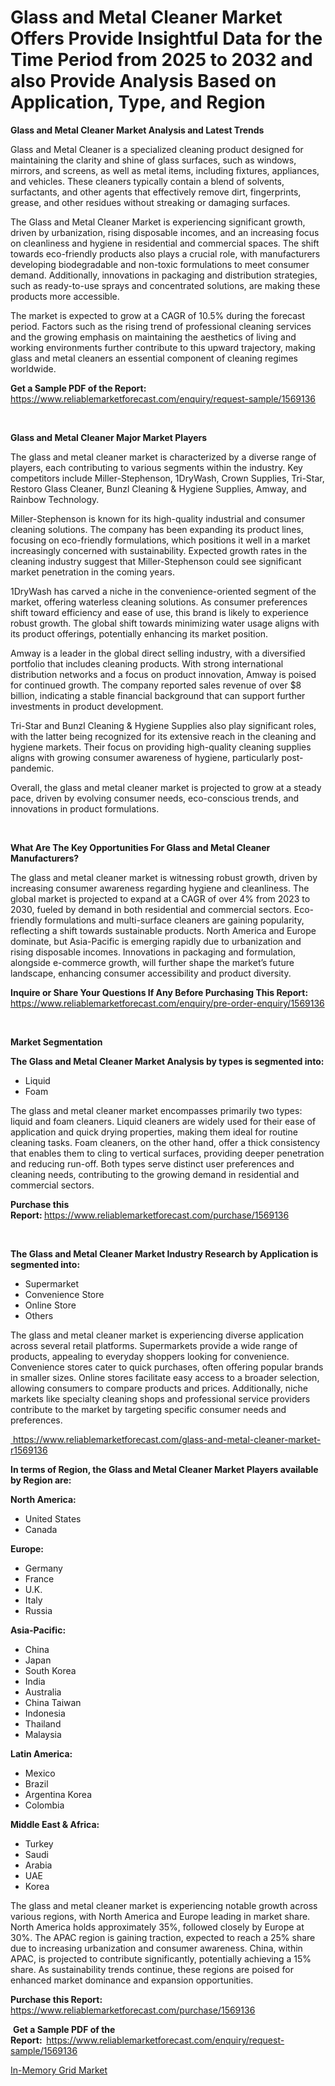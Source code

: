 <p><h1>Glass and Metal Cleaner Market Offers Provide Insightful Data for the Time Period from 2025 to 2032 and also Provide Analysis Based on Application, Type, and Region</h1></p><p><strong>Glass and Metal Cleaner Market Analysis and Latest Trends</strong></p>
<p><p>Glass and Metal Cleaner is a specialized cleaning product designed for maintaining the clarity and shine of glass surfaces, such as windows, mirrors, and screens, as well as metal items, including fixtures, appliances, and vehicles. These cleaners typically contain a blend of solvents, surfactants, and other agents that effectively remove dirt, fingerprints, grease, and other residues without streaking or damaging surfaces.</p><p>The Glass and Metal Cleaner Market is experiencing significant growth, driven by urbanization, rising disposable incomes, and an increasing focus on cleanliness and hygiene in residential and commercial spaces. The shift towards eco-friendly products also plays a crucial role, with manufacturers developing biodegradable and non-toxic formulations to meet consumer demand. Additionally, innovations in packaging and distribution strategies, such as ready-to-use sprays and concentrated solutions, are making these products more accessible.</p><p>The market is expected to grow at a CAGR of 10.5% during the forecast period. Factors such as the rising trend of professional cleaning services and the growing emphasis on maintaining the aesthetics of living and working environments further contribute to this upward trajectory, making glass and metal cleaners an essential component of cleaning regimes worldwide.</p></p>
<p><strong>Get a Sample PDF of the Report:&nbsp;</strong> <a href="https://www.reliablemarketforecast.com/enquiry/request-sample/1569136?utm_campaign=2478&utm_medium=2&utm_source=Github&utm_content=ia&utm_term=25032025&utm_id=glass-and-metal-cleaner">https://www.reliablemarketforecast.com/enquiry/request-sample/1569136</a></p>
<p>&nbsp;</p>
<p><strong>Glass and Metal Cleaner Major Market Players</strong></p>
<p><p>The glass and metal cleaner market is characterized by a diverse range of players, each contributing to various segments within the industry. Key competitors include Miller-Stephenson, 1DryWash, Crown Supplies, Tri-Star, Restoro Glass Cleaner, Bunzl Cleaning & Hygiene Supplies, Amway, and Rainbow Technology.</p><p>Miller-Stephenson is known for its high-quality industrial and consumer cleaning solutions. The company has been expanding its product lines, focusing on eco-friendly formulations, which positions it well in a market increasingly concerned with sustainability. Expected growth rates in the cleaning industry suggest that Miller-Stephenson could see significant market penetration in the coming years.</p><p>1DryWash has carved a niche in the convenience-oriented segment of the market, offering waterless cleaning solutions. As consumer preferences shift toward efficiency and ease of use, this brand is likely to experience robust growth. The global shift towards minimizing water usage aligns with its product offerings, potentially enhancing its market position.</p><p>Amway is a leader in the global direct selling industry, with a diversified portfolio that includes cleaning products. With strong international distribution networks and a focus on product innovation, Amway is poised for continued growth. The company reported sales revenue of over $8 billion, indicating a stable financial background that can support further investments in product development.</p><p>Tri-Star and Bunzl Cleaning & Hygiene Supplies also play significant roles, with the latter being recognized for its extensive reach in the cleaning and hygiene markets. Their focus on providing high-quality cleaning supplies aligns with growing consumer awareness of hygiene, particularly post-pandemic.</p><p>Overall, the glass and metal cleaner market is projected to grow at a steady pace, driven by evolving consumer needs, eco-conscious trends, and innovations in product formulations.</p></p>
<p>&nbsp;</p>
<p><strong>What Are The Key Opportunities For Glass and Metal Cleaner Manufacturers?</strong></p>
<p><p>The glass and metal cleaner market is witnessing robust growth, driven by increasing consumer awareness regarding hygiene and cleanliness. The global market is projected to expand at a CAGR of over 4% from 2023 to 2030, fueled by demand in both residential and commercial sectors. Eco-friendly formulations and multi-surface cleaners are gaining popularity, reflecting a shift towards sustainable products. North America and Europe dominate, but Asia-Pacific is emerging rapidly due to urbanization and rising disposable incomes. Innovations in packaging and formulation, alongside e-commerce growth, will further shape the market’s future landscape, enhancing consumer accessibility and product diversity.</p></p>
<p><strong>Inquire or Share Your Questions If Any Before Purchasing This Report:</strong> <a href="https://www.reliablemarketforecast.com/enquiry/pre-order-enquiry/1569136?utm_campaign=2478&utm_medium=2&utm_source=Github&utm_content=ia&utm_term=25032025&utm_id=glass-and-metal-cleaner">https://www.reliablemarketforecast.com/enquiry/pre-order-enquiry/1569136</a></p>
<p>&nbsp;</p>
<p><strong>Market Segmentation</strong></p>
<p><strong>The Glass and Metal Cleaner Market Analysis by types is segmented into:</strong></p>
<p><ul><li>Liquid</li><li>Foam</li></ul></p>
<p><p>The glass and metal cleaner market encompasses primarily two types: liquid and foam cleaners. Liquid cleaners are widely used for their ease of application and quick drying properties, making them ideal for routine cleaning tasks. Foam cleaners, on the other hand, offer a thick consistency that enables them to cling to vertical surfaces, providing deeper penetration and reducing run-off. Both types serve distinct user preferences and cleaning needs, contributing to the growing demand in residential and commercial sectors.</p></p>
<p><strong>Purchase this Report:&nbsp;</strong><a href="https://www.reliablemarketforecast.com/purchase/1569136?utm_campaign=2478&utm_medium=2&utm_source=Github&utm_content=ia&utm_term=25032025&utm_id=glass-and-metal-cleaner">https://www.reliablemarketforecast.com/purchase/1569136</a></p>
<p>&nbsp;</p>
<p><strong>The Glass and Metal Cleaner Market Industry Research by Application is segmented into:</strong></p>
<p><ul><li>Supermarket</li><li>Convenience Store</li><li>Online Store</li><li>Others</li></ul></p>
<p><p>The glass and metal cleaner market is experiencing diverse application across several retail platforms. Supermarkets provide a wide range of products, appealing to everyday shoppers looking for convenience. Convenience stores cater to quick purchases, often offering popular brands in smaller sizes. Online stores facilitate easy access to a broader selection, allowing consumers to compare products and prices. Additionally, niche markets like specialty cleaning shops and professional service providers contribute to the market by targeting specific consumer needs and preferences.</p></p>
<p><a href="https://www.reliablemarketforecast.com/glass-and-metal-cleaner-market-r1569136?utm_campaign=2478&utm_medium=2&utm_source=Github&utm_content=ia&utm_term=25032025&utm_id=glass-and-metal-cleaner">&nbsp;https://www.reliablemarketforecast.com/glass-and-metal-cleaner-market-r1569136</a></p>
<p><strong>In terms of Region, the Glass and Metal Cleaner Market Players available by Region are:</strong></p>
<p>
    <p> <strong> North America: </strong>
        <ul>
            <li>United States</li>
            <li>Canada</li>
        </ul>
        </p> 
    <p> <strong> Europe: </strong>
        <ul>
            <li>Germany</li>
            <li>France</li>
            <li>U.K.</li>
            <li>Italy</li>
            <li>Russia</li>
        </ul>
        </p> 
    <p> <strong> Asia-Pacific: </strong>
        <ul>
            <li>China</li>
            <li>Japan</li>
            <li>South Korea</li>
            <li>India</li>
            <li>Australia</li>
            <li>China Taiwan</li>
            <li>Indonesia</li>
            <li>Thailand</li>
            <li>Malaysia</li>
        </ul>
        </p> 
    <p> <strong> Latin America: </strong>
        <ul>
            <li>Mexico</li>
            <li>Brazil</li>
            <li>Argentina Korea</li>
            <li>Colombia</li>
        </ul>
        </p> 
    <p> <strong> Middle East & Africa: </strong>
        <ul>
            <li>Turkey</li>
            <li>Saudi</li>
            <li>Arabia</li>
            <li>UAE</li>
            <li>Korea</li>
        </ul>
    </p>
    </p>
<p><p>The glass and metal cleaner market is experiencing notable growth across various regions, with North America and Europe leading in market share. North America holds approximately 35%, followed closely by Europe at 30%. The APAC region is gaining traction, expected to reach a 25% share due to increasing urbanization and consumer awareness. China, within APAC, is projected to contribute significantly, potentially achieving a 15% share. As sustainability trends continue, these regions are poised for enhanced market dominance and expansion opportunities.</p></p>
<p><strong>Purchase this Report: </strong><a href="https://www.reliablemarketforecast.com/purchase/1569136?utm_campaign=2478&utm_medium=2&utm_source=Github&utm_content=ia&utm_term=25032025&utm_id=glass-and-metal-cleaner">https://www.reliablemarketforecast.com/purchase/1569136</a></p>
<p>&nbsp;<strong>Get a Sample PDF of the Report:&nbsp;&nbsp;</strong><a href="https://www.reliablemarketforecast.com/enquiry/request-sample/1569136?utm_campaign=2478&utm_medium=2&utm_source=Github&utm_content=ia&utm_term=25032025&utm_id=glass-and-metal-cleaner">https://www.reliablemarketforecast.com/enquiry/request-sample/1569136</a></p>
<p><strong></strong></p>
<p><p><a href="https://github.com/ceneabiruk11/Market-Research-Report-List-1/blob/main/in-memory-grid-market.md?utm_campaign=2478&utm_medium=2&utm_source=Github&utm_content=ia&utm_term=25032025&utm_id=glass-and-metal-cleaner">In-Memory Grid Market</a></p></p>